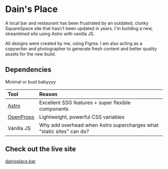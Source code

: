 # Dain's Place

A local bar and restaurant has been frustrated by an outdated, clunky SquareSpace site that hasn't been updated in years. I'm building a new, streamlined site using Astro with vanilla JS. 

All designs were created by me, using Figma. I am also acting as a copywriter and photographer to generate fresh content and better quality assets for the new build. 


## Dependencies

Minimal or bust babyyyy

| Tool                   | Reason                                           |
| :------------------------ | :----------------------------------------------- |
| [Astro](https://docs.astro.build)             | Excellent SSG features + super flexible components                            |
| [OpenProps](https://open-props.style/)             | Lightweight, powerful CSS variables      |
| Vanilla JS           | Why add overhead when Astro supercharges what "static sites" can do?          |


## Check out the live site

[dainsplace.bar](https://dainsplace.bar)
